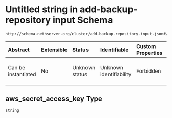 # Untitled string in add-backup-repository input Schema

```txt
http://schema.nethserver.org/cluster/add-backup-repository-input.json#/$defs/s3_parameters/properties/aws_secret_access_key
```



| Abstract            | Extensible | Status         | Identifiable            | Custom Properties | Additional Properties | Access Restrictions | Defined In                                                                                            |
| :------------------ | :--------- | :------------- | :---------------------- | :---------------- | :-------------------- | :------------------ | :---------------------------------------------------------------------------------------------------- |
| Can be instantiated | No         | Unknown status | Unknown identifiability | Forbidden         | Allowed               | none                | [add-backup-repository-input.json\*](cluster/add-backup-repository-input.json "open original schema") |

## aws\_secret\_access\_key Type

`string`
